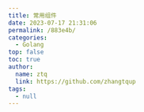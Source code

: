 ```yaml
---
title: 常用组件
date: 2023-07-17 21:31:06
permalink: /883e4b/
categories: 
  - Golang
top: false
toc: true
author: 
  name: ztq
  link: https://github.com/zhangtqup
tags: 
  - null
---
```

